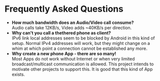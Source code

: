 # Frequently Asked Questions

* **How much bandwidth does an Audio/Video call consume?**  
    Audio calls take 12KB/s, Video adds ~40KB/s per direction.
* **Why can't you call a thethered phone as client?**  
    IPv6 link local addresses seem to be blocked by Android in this kind of setup. Normal IPv4 addresses will work, but they might change on a whim at which point a connection cannot be established any more.
* **Why create a new phone App - there are so many!**  
    Most Apps do not work without Internet or when very limited broadcast/multicast communication is allowed. This project intends to motivate other projects to support this. It is good that this kind of App exists.
